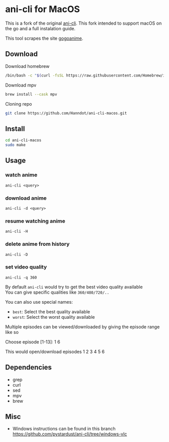 # ani-cli for MacOS

This is a fork of the original [ani-cli](https://github.com/pystardust/ani-cli).
This fork intended to support macOS on the go and a full instalation guide.

This tool scrapes the site [gogoanime](https://gogoanime.pe).

## Download

Download homebrew
```bash
/bin/bash -c "$(curl -fsSL https://raw.githubusercontent.com/Homebrew/install/HEAD/install.sh)"
```

Download mpv
```bash
brew install --cask mpv
```

Cloning repo
```bash
git clone https://github.com/Hanndot/ani-cli-macos.git
```

## Install

```bash
cd ani-cli-macos
sudo make
```

## Usage

  ### watch anime
  ``ani-cli <query>``

  ### download anime
  ``ani-cli -d <query>``

  ### resume watching anime
  ``ani-cli -H``

  ### delete anime from history
  ``ani-cli -D``

  ### set video quality
  ``ani-cli -q 360``

By default `ani-cli` would try to get the best video quality available  
You can give specific qualities like `360/480/720/..`

You can also use special names:

* `best`: Select the best quality available
* `worst`: Select the worst quality available

Multiple episodes can be viewed/downloaded by giving the episode range like so

  Choose episode [1-13]: 1 6

This would open/download episodes 1 2 3 4 5 6

## Dependencies

* grep
* curl
* sed
* mpv
* brew

## Misc

- Windows instructions can be found in this branch https://github.com/pystardust/ani-cli/tree/windows-vlc
